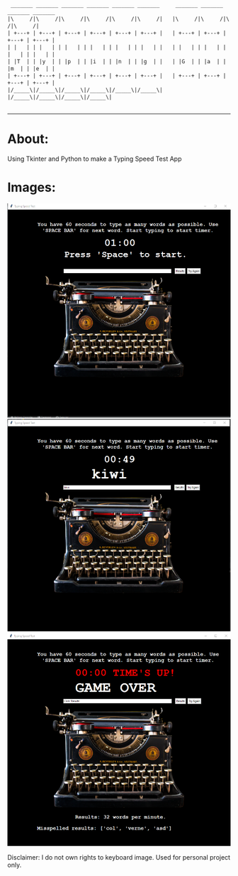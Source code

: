 ```
                                                                                     
 _______ _______ _______ _______ _______ _______     _______ _______ _______ _______ 
|\     /|\     /|\     /|\     /|\     /|\     /|   |\     /|\     /|\     /|\     /|
| +---+ | +---+ | +---+ | +---+ | +---+ | +---+ |   | +---+ | +---+ | +---+ | +---+ |
| |   | | |   | | |   | | |   | | |   | | |   | |   | |   | | |   | | |   | | |   | |
| |T  | | |y  | | |p  | | |i  | | |n  | | |g  | |   | |G  | | |a  | | |m  | | |e  | |
| +---+ | +---+ | +---+ | +---+ | +---+ | +---+ |   | +---+ | +---+ | +---+ | +---+ |
|/_____\|/_____\|/_____\|/_____\|/_____\|/_____\|   |/_____\|/_____\|/_____\|/_____\|
                                                                                     
```
----
# About:
Using Tkinter and Python to make a Typing Speed Test App

# Images:
 

![typing_01.png](images/typing_01.png)
<br>
![typing_02.png](images/typing_02.png)
<br>
![typing_03.png](images/typing_03.png)


Disclaimer: I do not own rights to keyboard image. Used for personal project only.